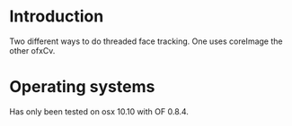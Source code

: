 # Introduction

Two different ways to do threaded face tracking. One uses coreImage the other ofxCv.

# Operating systems

Has only been tested on osx 10.10 with OF 0.8.4.